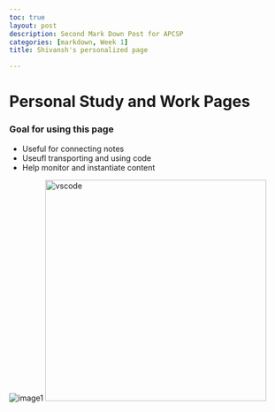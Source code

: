 ```yaml
---
toc: true
layout: post
description: Second Mark Down Post for APCSP
categories: [markdown, Week 1]
title: Shivansh's personalized page

---
```


# Personal Study and Work Pages

### Goal for using this page
- Useful for connecting notes
- Useufl transporting and using code
- Help monitor and instantiate content


<img src="https://deadshotlegend.github.io/Shivansh-Goel-Fast-Pages/images/marble-goddess.jpg" alt="image1">

<img src="https://deadshotlegend.github.io/Shivansh-Goel-Fast-Pages/images/vscode.png" width="400" alt="vscode">